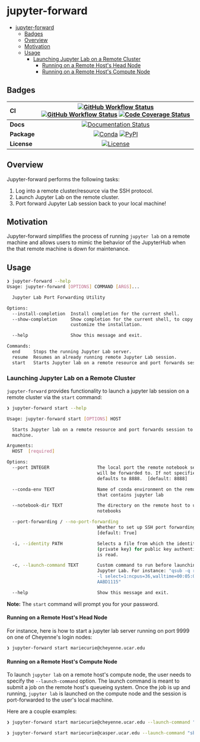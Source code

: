 # jupyter-forward

- [jupyter-forward](#jupyter-forward)
  - [Badges](#badges)
  - [Overview](#overview)
  - [Motivation](#motivation)
  - [Usage](#usage)
    - [Launching Jupyter Lab on a Remote Cluster](#launching-jupyter-lab-on-a-remote-cluster)
      - [Running on a Remote Host's Head Node](#running-on-a-remote-hosts-head-node)
      - [Running on a Remote Host's Compute Node](#running-on-a-remote-hosts-compute-node)

## Badges

| CI          | [![GitHub Workflow Status][github-ci-badge]][github-ci-link] [![GitHub Workflow Status][github-lint-badge]][github-lint-link] [![Code Coverage Status][codecov-badge]][codecov-link] |
| :---------- | :----------------------------------------------------------------------------------------------------------------------------------------------------------------------------------: |
| **Docs**    |                                                                    [![Documentation Status][rtd-badge]][rtd-link]                                                                    |
| **Package** |                                                         [![Conda][conda-badge]][conda-link] [![PyPI][pypi-badge]][pypi-link]                                                         |
| **License** |                                                                        [![License][license-badge]][repo-link]                                                                        |

## Overview

Jupyter-forward performs the following tasks:

1. Log into a remote cluster/resource via the SSH protocol.
2. Launch Jupyter Lab on the remote cluster.
3. Port forward Jupyter Lab session back to your local machine!

## Motivation

Jupyter-forward simplifies the process of running `jupyter lab` on a remote machine and allows users to mimic the behavior of the JupyterHub when the that remote machine is down for maintenance.

## Usage

```bash
❯ jupyter-forward --help
Usage: jupyter-forward [OPTIONS] COMMAND [ARGS]...

  Jupyter Lab Port Forwarding Utility

Options:
  --install-completion  Install completion for the current shell.
  --show-completion     Show completion for the current shell, to copy it or
                        customize the installation.

  --help                Show this message and exit.

Commands:
  end     Stops the running Jupyter Lab server.
  resume  Resumes an already running remote Jupyter Lab session.
  start   Starts Jupyter lab on a remote resource and port forwards session...
```

### Launching Jupyter Lab on a Remote Cluster

`jupyter-forward` provides functionality to launch a jupyter lab session on a remote cluster via the `start` command:

```bash
❯ jupyter-forward start --help

Usage: jupyter-forward start [OPTIONS] HOST

  Starts Jupyter lab on a remote resource and port forwards session to local
  machine.

Arguments:
  HOST  [required]

Options:
  --port INTEGER                  The local port the remote notebook server
                                  will be forwarded to. If not specified,
                                  defaults to 8888.  [default: 8888]

  --conda-env TEXT                Name of conda environment on the remote host
                                  that contains jupyter lab

  --notebook-dir TEXT             The directory on the remote host to use for
                                  notebooks

  --port-forwarding / --no-port-forwarding
                                  Whether to set up SSH port forwarding or not
                                  [default: True]

  -i, --identity PATH             Selects a file from which the identity
                                  (private key) for public key authentication
                                  is read.

  -c, --launch-command TEXT       Custom command to run before launching
                                  Jupyter Lab. For instance: "qsub -q regular
                                  -l select=1:ncpus=36,walltime=00:05:00 -A
                                  AABD1115"

  --help                          Show this message and exit.
```

**Note:** The `start` command will prompt you for your password.

#### Running on a Remote Host's Head Node

For instance, here is how to start a jupyter lab server running on port 9999 on one of Cheyenne's login nodes:

```bash
❯ jupyter-forward start mariecurie@cheyenne.ucar.edu
```

#### Running on a Remote Host's Compute Node

To launch `jupyter lab` on a remote host's compute node, the user needs to specify the `--launch-command` option. The launch command is meant to submit a job on the remote host's queueing system. Once the job is up and running, `jupyter lab` is launched on the compute node and the session is port-forwarded to the user's local machine.

Here are a couple examples:

```bash
❯ jupyter-forward start mariecurie@cheyenne.ucar.edu --launch-command "qsub -q regular -l select=1:ncpus=36,walltime=00:05:00 -A AABD1115"
```

```bash
❯ jupyter-forward start mariecurie@casper.ucar.edu --launch-command "sbatch -A AABD1115 -t 00:05:00"
```

[github-ci-badge]: https://img.shields.io/github/workflow/status/NCAR/jupyter-forward/CI?label=CI&logo=github&style=for-the-badge
[github-lint-badge]: https://img.shields.io/github/workflow/status/NCAR/jupyter-forward/linting?label=linting&logo=github&style=for-the-badge
[github-ci-link]: https://github.com/NCAR/jupyter-forward/actions?query=workflow%3ACI
[github-lint-link]: https://github.com/NCAR/jupyter-forward/actions?query=workflow%3Alinting
[codecov-badge]: https://img.shields.io/codecov/c/github/NCAR/jupyter-forward.svg?logo=codecov&style=for-the-badge
[codecov-link]: https://codecov.io/gh/NCAR/jupyter-forward
[rtd-badge]: https://img.shields.io/readthedocs/jupyter-forward/latest.svg?style=for-the-badge
[rtd-link]: https://jupyter-forward.readthedocs.io/en/latest/?badge=latest
[pypi-badge]: https://img.shields.io/pypi/v/jupyter-forward?logo=pypi&style=for-the-badge
[pypi-link]: https://pypi.org/project/jupyter-forward
[conda-badge]: https://img.shields.io/conda/vn/conda-forge/jupyter-forward?logo=anaconda&style=for-the-badge
[conda-link]: https://anaconda.org/conda-forge/jupyter-forward
[license-badge]: https://img.shields.io/github/license/NCAR/jupyter-forward?style=for-the-badge
[repo-link]: https://github.com/NCAR/jupyter-forward

